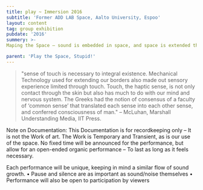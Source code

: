 ```yaml
---
title: play ~ Immersion 2016
subtitle: 'Former ADD LAB Space, Aalto University, Espoo'
layout: content
tag: group exhibition
pubdate: '2016'
summery: >-
Maping the Space – sound is embedded in space, and space is extended through sound. The performnces of action is to use sound as a way to explore a new, alien space.

parent: 'Play the Space, Stupid!'
---
```


> "sense of touch is necessary to integral existence. Mechanical Technology used for extending our borders also made out sensory experience limited through touch. Touch, the haptic sense, is not only contact through the skin but also has much to do with our mind and nervous system. The Greeks had the notion of consensus of a faculty of ‘common sense’ that translated each sense into each other sense, and conferred consciousness of man."
– McLuhan, Marshall Understanding Media, IIT Press.

Note on Documentation:
This Documentation is for recordkeeping only – It is not the Work of art.
The Work is Temporary and Transient, as is our use of the space.
No fixed time will be announced for the performance, but allow for an open-ended organic performance – To last as long as it feels necessary.

Each performance will be unique, keeping in mind a similar flow of sound growth.
•	Pause and silence are as important as sound/noise themselves
•	Performance will also be open to participation by viewers
